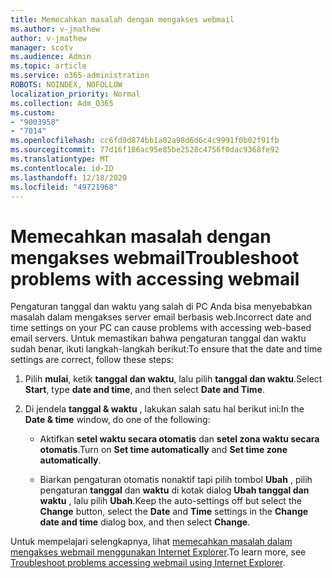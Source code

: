 ```yaml
---
title: Memecahkan masalah dengan mengakses webmail
ms.author: v-jmathew
author: v-jmathew
manager: scotv
ms.audience: Admin
ms.topic: article
ms.service: o365-administration
ROBOTS: NOINDEX, NOFOLLOW
localization_priority: Normal
ms.collection: Adm_O365
ms.custom:
- "9003958"
- "7014"
ms.openlocfilehash: cc6fd9d874bb1a02a98d6d6c4c9991f0b02f91fb
ms.sourcegitcommit: 77d16f186ac95e85be2528c4756f0dac9368fe92
ms.translationtype: MT
ms.contentlocale: id-ID
ms.lasthandoff: 12/18/2020
ms.locfileid: "49721968"
---
```

# <a name="troubleshoot-problems-with-accessing-webmail"></a><span data-ttu-id="01170-102">Memecahkan masalah dengan mengakses webmail</span><span class="sxs-lookup"><span data-stu-id="01170-102">Troubleshoot problems with accessing webmail</span></span>

<span data-ttu-id="01170-103">Pengaturan tanggal dan waktu yang salah di PC Anda bisa menyebabkan masalah dalam mengakses server email berbasis web.</span><span class="sxs-lookup"><span data-stu-id="01170-103">Incorrect date and time settings on your PC can cause problems with accessing web-based email servers.</span></span> <span data-ttu-id="01170-104">Untuk memastikan bahwa pengaturan tanggal dan waktu sudah benar, ikuti langkah-langkah berikut:</span><span class="sxs-lookup"><span data-stu-id="01170-104">To ensure that the date and time settings are correct, follow these steps:</span></span>

1. <span data-ttu-id="01170-105">Pilih **mulai**, ketik **tanggal dan waktu**, lalu pilih **tanggal dan waktu**.</span><span class="sxs-lookup"><span data-stu-id="01170-105">Select **Start**, type **date and time**, and then select **Date and Time**.</span></span>
2. <span data-ttu-id="01170-106">Di jendela **tanggal & waktu** , lakukan salah satu hal berikut ini:</span><span class="sxs-lookup"><span data-stu-id="01170-106">In the **Date & time** window, do one of the following:</span></span>

    - <span data-ttu-id="01170-107">Aktifkan **setel waktu secara otomatis** dan **setel zona waktu secara otomatis**.</span><span class="sxs-lookup"><span data-stu-id="01170-107">Turn on **Set time automatically** and **Set time zone automatically**.</span></span>

    - <span data-ttu-id="01170-108">Biarkan pengaturan otomatis nonaktif tapi pilih tombol **Ubah** , pilih pengaturan **tanggal** dan **waktu** di kotak dialog **Ubah tanggal dan waktu** , lalu pilih **Ubah**.</span><span class="sxs-lookup"><span data-stu-id="01170-108">Keep the auto-settings off but select the **Change** button, select the **Date** and **Time** settings in the **Change date and time** dialog box, and then select **Change**.</span></span>

<span data-ttu-id="01170-109">Untuk mempelajari selengkapnya, lihat [memecahkan masalah dalam mengakses webmail menggunakan Internet Explorer](https://go.microsoft.com/fwlink/?linkid=2139414).</span><span class="sxs-lookup"><span data-stu-id="01170-109">To learn more, see [Troubleshoot problems accessing webmail using Internet Explorer](https://go.microsoft.com/fwlink/?linkid=2139414).</span></span>
